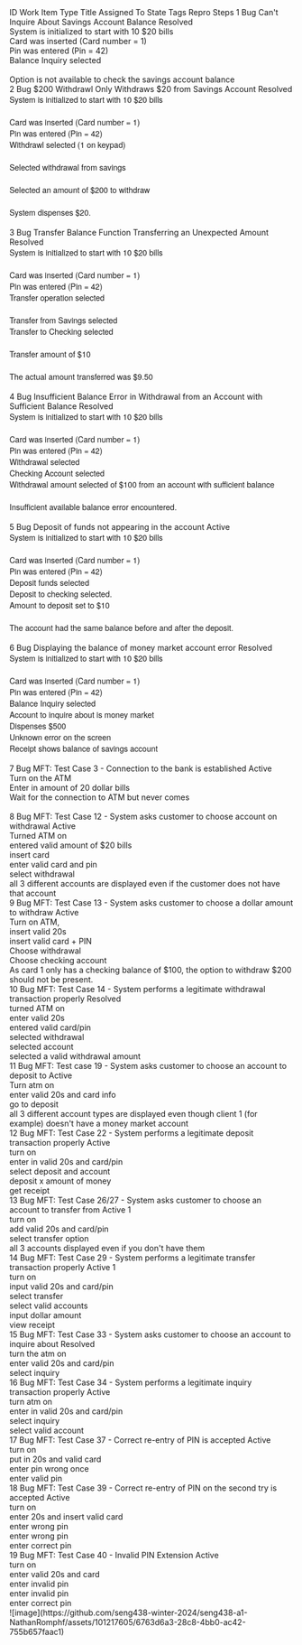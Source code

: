 <!DOCTYPE html>
<html lang="en">
<head>
    <meta charset="UTF-8">
    <meta name="viewport" content="width=device-width, initial-scale=1.0">
    <title>Document</title>
</head>
<body>
ID	Work Item Type	Title	Assigned To	State	Tags	Repro Steps
1	Bug	Can't Inquire About Savings Account Balance 		Resolved		<div><span style="display:inline !important;">System is initialized to start with 10 $20 bills</span><br> </div><div>Card was inserted (Card number = 1) </div><div>Pin was entered (Pin = 42) </div><div>Balance Inquiry selected </div><div><br> </div><div>Option is not available to check the savings account balance </div>
2	Bug	$200 Withdrawl Only Withdraws $20 from Savings Account		Resolved		<p style="margin:0px;font:14px &quot;Helvetica Neue&quot;;margin:0px;"><span>System is initialized to start with 10 $20 bills</span> </p><p style="margin:0px;font:14px &quot;Helvetica Neue&quot;;"><span></span><br> </p><p style="margin:0px;font:14px &quot;Helvetica Neue&quot;;margin:0px;"><span>Card was inserted (Card number = 1)</span> </p><p style="margin:0px;font:14px &quot;Helvetica Neue&quot;;margin:0px;"><span>Pin was entered (Pin = 42)</span> </p><p style="margin:0px;font:14px &quot;Helvetica Neue&quot;;margin:0px;"><span>Withdrawl selected (1 on keypad)<br></span> </p><p style="margin:0px;font:14px &quot;Helvetica Neue&quot;;margin:0px;"><span><br></span> </p><p style="margin:0px;font:14px &quot;Helvetica Neue&quot;;margin:0px;"><span>Selected withdrawal from savings&nbsp;</span> </p><p style="margin:0px;font:14px &quot;Helvetica Neue&quot;;margin:0px;"><span><br></span> </p><p style="margin:0px;font:14px &quot;Helvetica Neue&quot;;margin:0px;"><span>Selected an amount of $200 to withdraw</span> </p><p style="margin:0px;font:14px &quot;Helvetica Neue&quot;;margin:0px;"><span><br></span> </p><p style="margin:0px;font:14px &quot;Helvetica Neue&quot;;margin:0px;"><span>System dispenses $20.&nbsp;</span> </p><br>
3	Bug	Transfer Balance Function Transferring an Unexpected Amount		Resolved		<p style="margin:0px;font:14px &quot;Helvetica Neue&quot;;margin:0px;"><span style="">System is initialized to start with 10 $20 bills</span> </p><p style="margin:0px;font:14px &quot;Helvetica Neue&quot;;min-height:16px;margin:0px;min-height:16px;"><span style=""></span><br> </p><p style="margin:0px;font:14px &quot;Helvetica Neue&quot;;margin:0px;"><span style="">Card was inserted (Card number = 1)</span> </p><p style="margin:0px;font:14px &quot;Helvetica Neue&quot;;margin:0px;"><span style="">Pin was entered (Pin = 42)</span> </p><p style="margin:0px;font:14px &quot;Helvetica Neue&quot;;margin:0px;">Transfer operation selected </p><p style="margin:0px;font:14px &quot;Helvetica Neue&quot;;min-height:16px;margin:0px;min-height:16px;"><span style=""></span><br> </p><p style="margin:0px;font:14px &quot;Helvetica Neue&quot;;min-height:16px;margin:0px;min-height:16px;">Transfer from Savings selected </p><p style="margin:0px;font:14px &quot;Helvetica Neue&quot;;min-height:16px;margin:0px;min-height:16px;">Transfer to Checking selected </p><p style="margin:0px;font:14px &quot;Helvetica Neue&quot;;min-height:16px;margin:0px;min-height:16px;"><br> </p><p style="margin:0px;font:14px &quot;Helvetica Neue&quot;;min-height:16px;margin:0px;min-height:16px;">Transfer amount of $10&nbsp; </p><p style="margin:0px;font:14px &quot;Helvetica Neue&quot;;min-height:16px;margin:0px;min-height:16px;"><br> </p><p style="margin:0px;font:14px &quot;Helvetica Neue&quot;;min-height:16px;margin:0px;min-height:16px;">The actual amount transferred was $9.50 </p><br>
4	Bug	Insufficient Balance Error in Withdrawal from an Account with Sufficient Balance 		Resolved		<p style="margin:0px;font:14px &quot;Helvetica Neue&quot;;margin:0px;"><span>System is initialized to start with 10 $20 bills</span> </p><p style="margin:0px;font:14px &quot;Helvetica Neue&quot;;"><span></span><br> </p><p style="margin:0px;font:14px &quot;Helvetica Neue&quot;;margin:0px;"><span>Card was inserted (Card number = 1)</span> </p><p style="margin:0px;font:14px &quot;Helvetica Neue&quot;;margin:0px;"><span>Pin was entered (Pin = 42)</span> </p><p style="margin:0px;font:14px &quot;Helvetica Neue&quot;;margin:0px;">Withdrawal selected&nbsp; </p><p style="margin:0px;font:14px &quot;Helvetica Neue&quot;;margin:0px;">Checking Account selected&nbsp; </p><p style="margin:0px;font:14px &quot;Helvetica Neue&quot;;margin:0px;">Withdrawal amount selected of $100 from an account with sufficient balance </p><p style="margin:0px;font:14px &quot;Helvetica Neue&quot;;margin:0px;"><br> </p><p style="margin:0px;font:14px &quot;Helvetica Neue&quot;;margin:0px;">Insufficient available balance error encountered. </p><br>
5	Bug	Deposit of funds not appearing in the account		Active		<p style="margin:0px;font:14px &quot;Helvetica Neue&quot;;margin:0px;"><span style="">System is initialized to start with 10 $20 bills</span> </p><p style="margin:0px;font:14px &quot;Helvetica Neue&quot;;min-height:16px;margin:0px;min-height:16px;"><span style=""></span><br> </p><p style="margin:0px;font:14px &quot;Helvetica Neue&quot;;margin:0px;"><span style="">Card was inserted (Card number = 1)</span> </p><p style="margin:0px;font:14px &quot;Helvetica Neue&quot;;margin:0px;"><span style="">Pin was entered (Pin = 42)</span> </p><p style="margin:0px;font:14px &quot;Helvetica Neue&quot;;margin:0px;">Deposit funds selected </p><p style="margin:0px;font:14px &quot;Helvetica Neue&quot;;margin:0px;">Deposit to checking selected. </p><p style="margin:0px;font:14px &quot;Helvetica Neue&quot;;margin:0px;">Amount to deposit set to $10 </p><p style="margin:0px;font:14px &quot;Helvetica Neue&quot;;margin:0px;"><br> </p><p style="margin:0px;font:14px &quot;Helvetica Neue&quot;;margin:0px;">The account had the same balance before and after the deposit. </p><br>
6	Bug	Displaying the balance of money market account error		Resolved		<p style="margin:0px;font:14px &quot;Helvetica Neue&quot;;margin:0px;"><span style="">System is initialized to start with 10 $20 bills</span> </p><p style="margin:0px;font:14px &quot;Helvetica Neue&quot;;min-height:16px;margin:0px;min-height:16px;"><span style=""></span><br> </p><p style="margin:0px;font:14px &quot;Helvetica Neue&quot;;margin:0px;"><span style="">Card was inserted (Card number = 1)</span> </p><p style="margin:0px;font:14px &quot;Helvetica Neue&quot;;margin:0px;"><span style="">Pin was entered (Pin = 42)</span> </p><p style="margin:0px;font:14px &quot;Helvetica Neue&quot;;margin:0px;"><span style="">Balance Inquiry selected</span> </p><p style="margin:0px;font:14px &quot;Helvetica Neue&quot;;min-height:16px;margin:0px;min-height:16px;"><span style=""></span>Account to inquire about is money market </p><p style="margin:0px;font:14px &quot;Helvetica Neue&quot;;min-height:16px;margin:0px;min-height:16px;">Dispenses $500 </p><p style="margin:0px;font:14px &quot;Helvetica Neue&quot;;min-height:16px;margin:0px;min-height:16px;">Unknown error on the screen </p><p style="margin:0px;font:14px &quot;Helvetica Neue&quot;;min-height:16px;margin:0px;min-height:16px;">Receipt shows balance of savings account </p><br>
7	Bug	MFT: Test Case 3 - Connection to the bank is established 		Active		<div>Turn on the ATM </div><div>Enter in amount of 20 dollar bills </div><div>Wait for the connection to ATM but never comes </div><div><br> </div>
8	Bug	MFT: Test Case 12 - System asks customer to choose account on withdrawal		Active		<div>Turned ATM on </div><div>entered valid amount of $20 bills </div><div>insert card </div><div>enter valid card and pin </div><div>select withdrawal </div><div>all 3 different accounts are displayed even if the customer does not have that account<br> </div>
9	Bug	MFT: Test Case 13 - System asks customer to choose a dollar amount to withdraw		Active		<div>Turn on ATM, </div><div>insert valid 20s </div><div>insert valid card + PIN </div><div>Choose withdrawal </div><div>Choose checking account </div><div>As card 1 only has a checking balance of $100, the option to withdraw $200 should not be present.&nbsp; </div>
10	Bug	MFT: Test Case 14 - System performs a legitimate withdrawal transaction properly		Resolved		<div>turned ATM on </div><div>enter valid 20s </div><div>entered valid card/pin </div><div>selected withdrawal </div><div>selected account </div><div>selected a valid withdrawal amount<br> </div>
11	Bug	MFT: Test case 19 - System asks customer to choose an account to deposit to		Active		<div>Turn atm on </div><div>enter valid 20s and card info </div><div>go to deposit </div><div>all 3 different account types are displayed even though client 1 (for example) doesn't have a money market account </div>
12	Bug	MFT: Test Case 22 - System performs a legitimate deposit transaction properly		Active		<div>turn on </div><div>enter in valid 20s and card/pin </div><div>select deposit and account </div><div>deposit x amount of money </div><div>get receipt<br> </div>
13	Bug	MFT: Test Case 26/27 - System asks customer to choose an account to transfer from		Active	1	<div>turn on </div><div>add valid 20s and card/pin </div><div>select transfer option </div><div>all 3 accounts displayed even if you don't have them<br> </div>
14	Bug	MFT: Test Case 29 - System performs a legitimate transfer transaction properly		Active	1	<div>turn on </div><div>input valid 20s and card/pin </div><div>select transfer </div><div>select valid accounts </div><div>input dollar amount </div><div>view receipt<br> </div>
15	Bug	MFT: Test Case 33 - System asks customer to choose an account to inquire about		Resolved		<div>turn the atm on </div><div>enter valid 20s and card/pin </div><div>select inquiry </div>
16	Bug	MFT: Test Case 34 - System performs a legitimate inquiry transaction properly		Active		<div>turn atm on </div><div>enter in valid 20s and card/pin </div><div>select inquiry </div><div>select valid account<br> </div>
17	Bug	MFT: Test Case 37 - Correct re-entry of PIN is accepted		Active		<div>turn on </div><div>put in 20s and valid card </div><div>enter pin wrong once </div><div>enter valid pin<br> </div>
18	Bug	MFT: Test Case 39 - Correct re-entry of PIN on the second try is accepted		Active		<div>turn on </div><div>enter 20s and insert valid card </div><div>enter wrong pin </div><div>enter wrong pin </div><div>enter correct pin<br> </div>
19	Bug	MFT: Test Case 40 - Invalid PIN Extension		Active		<div>turn on </div><div>enter valid 20s and card </div><div>enter invalid pin </div><div>enter invalid pin </div><div>enter correct pin<br> </div>
![image](https://github.com/seng438-winter-2024/seng438-a1-NathanRomphf/assets/101217605/6763d6a3-28c8-4bb0-ac42-755b657faac1)

</body>
</html>
